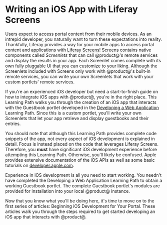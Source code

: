 # Writing an iOS App with Liferay Screens [](id=writing-an-ios-app-with-liferay-screens)

Users expect to access portal content from their mobile devices. As an intrepid
developer, you naturally want to turn these expectations into reality. 
Thankfully, Liferay provides a way for your mobile apps to access portal
content and applications with 
[Liferay Screens](https://www.liferay.com/supporting-products/liferay-screens)! 
Screens contains native components called *Screenlets* that can call @product@'s 
remote services and display the results in your app. Each Screenlet comes 
complete with its own fully pluggable UI that you can customize to your liking. 
Although the Screenlets included with Screens only work with @product@'s 
built-in remote services, you can write your own Screenlets that work with your 
custom portlets' remote services. 

If you're an experienced iOS developer but need a start-to-finish guide on how 
to integrate iOS apps with @product@, you're in the right place. This Learning 
Path walks you through the creation of an iOS app that interacts with the 
Guestbook portlet developed in the 
[Developing a Web Application](/develop/tutorials/-/knowledge_base/7-0/developing-a-web-application) 
Learning Path. Since this is a custom portlet, you'll write your own Screenlets 
that let your app retrieve and display guestbooks and their entries. 

You should note that although this Learning Path provides complete code snippets 
of the app, not every aspect of iOS development is explained in detail. Focus is 
instead placed on the code that leverages Liferay Screens. Therefore, you 
**must** have significant iOS development experience before attempting this 
Learning Path. Otherwise, you'll likely be confused. Apple provides extensive 
documentation of the iOS APIs as well as some basic tutorials on 
[developer.apple.com](https://developer.apple.com/). 

Experience in iOS development is all you need to start working. You needn't have 
completed the Developing a Web Application Learning Path to obtain a working 
Guestbook portlet. The complete Guestbook portlet's modules are provided for 
installation into your local @product@ instance. 

Now that you know what you'll be doing here, it's time to move on to the first
series of articles: Beginning iOS Development for Your Portal. These articles 
walk you through the steps required to get started developing an iOS app that 
interacts with @product@. 
